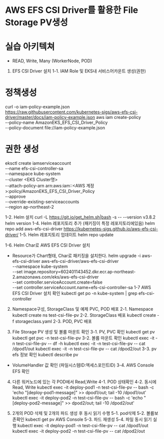 # AWS EFS CSI Driver를 활용한 File Storage PV생성
# 실습 아키텍쳐
- READ, Write, Many (WorkerNode, POD)
1. EFS CSI Driver 설치
1-1. IAM Role 및 EKS내 서비스어카운트 생성(권한)
# 정책생성
curl -o iam-policy-example.json https://raw.githubusercontent.com/kubernetes-sigs/aws-efs-csi-driver/master/docs/iam-policy-example.json
aws iam create-policy \
    --policy-name AmazonEKS_EFS_CSI_Driver_Policy \
    --policy-document file://iam-policy-example.json
# 권한 생성
eksctl create iamserviceaccount \
--name efs-csi-controller-sa \
--namespace kube-system \
--cluster <EKS Cluster명> \
--attach-policy-arn arn:aws:iam::<AWS 계정>:policy/AmazonEKS_EFS_CSI_Driver_Policy \
--approve \
--override-existing-serviceaccounts \
--region ap-northeast-2

1-2. Helm 설치
curl -L https://git.io/get_helm.sh|bash -s -- --version v3.8.2
helm version
1-4. Helm 레포지토리 추가 (패키징이 특정 레포지토리에있음)
helm repo add aws-efs-csi-driver https://kubernetes-sigs.github.io/aws-efs-csi-driver/
1-5. Helm 레포지토리 업데이트
helm repo update

1-6. Helm Char로 AWS EFS CSI Driver 설치 
- Resource가 Chart형태, Char로 패키징을 설치한다.
helm upgrade -i aws-efs-csi-driver aws-efs-csi-driver/aws-efs-csi-driver \
--namespace kube-system \
--set image.repository=602401143452.dkr.ecr.ap-northeast-2.amazonaws.com/eks/aws-efs-csi-driver \
--set controller.serviceAccount.create=false \
--set controller.serviceAccount.name=efs-csi-controller-sa 
1-7 AWS EFS CSI Driver 설치 확인
kubectl get po -n kube-system | grep efs-csi-controller

2. Namespace구성, StorageClass 및 예제 PVC, POD 배포
2-1. Namespace
kubectl create ns test-csi-file-pv
2-2. StorageClass 배포 
kubectl create -f storageclass.yaml
2-3. POD, PVC 배포

3. File Storage PV 생성 및 볼륨 마운트 확인
3-1. PV, PVC 확인
kubectl get pv
kubectl get pvc -n test-csi-file-pv
3-2. 볼륨 마운트 확인
kubectl exec -it <pod> -n test-csi-file-pv -- df -h
kubectl exec -it <pod-1> -n test-csi-file-pv -- cat /dpod1/out
kubectl exec -it <pod-2> -n test-csi-file-pv -- cat /dpod2/out
3-3. pv efs 정보 확인
kubectl describe pv
- VolumeHandler 값 확인 (파일시스템ID:엑세스포인트ID)
3-4. AWS Console EFS 확인

4. 다른 워커노드에 있는 각 POD에서 Read,Write
4-1. POD 상태확인
4-2. 동시에 Read, Write
kubectl exec -it deploy-pod1 -n test-csi-file-pv -- bash -c 'echo "[deploy-pod1-message]" >> dpod1/out; tail -10 /dpod1/out'
kubectl exec -it deploy-pod2 -n test-csi-file-pv -- bash -c 'echo "[deploy-pod2-message]" >> dpod2/out; tail -10 /dpod2/out'

5. 2개의 POD 삭제 및 2개의 파드 생성 후 동시 읽기 수행
5-1. pod삭제
5-2. 볼륨보존확인
kubectl get pv 
AWS Console
5-3. 파드 재생성
5-4. 파일 동시 읽기 실행
kubectl exec -it deploy-pod1 -n test-csi-file-pv -- cat /dpod1/out
kubectl exec -it deploy-pod2 -n test-csi-file-pv -- cat /dpod2/out